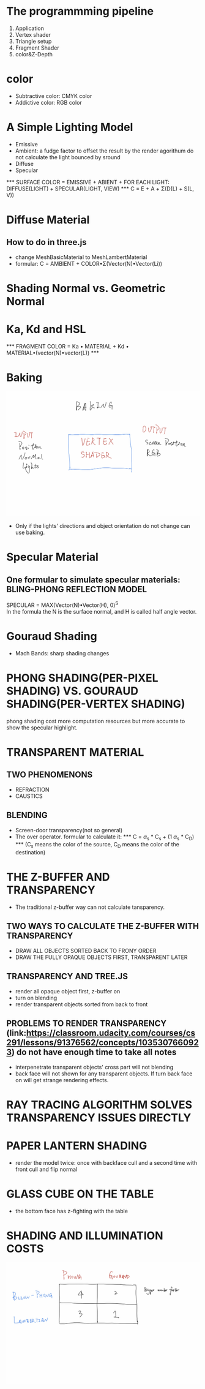# The programmming pipeline
1. Application
2. Vertex shader
3. Triangle setup
4. Fragment Shader   
5. color&Z-Depth

# color
- Subtractive color: CMYK color
- Addictive color: RGB color 

# A Simple Lighting Model
- Emissive 
- Ambient: a fudge factor to offset the result by the render agorithum do not calculate the light bounced by sround
- Diffuse
- Specular

*** SURFACE COLOR =  EMISSIVE + ABIENT + FOR EACH LIGHT: DIFFUSE(LIGHT) + SPECULAR(LIGHT, VIEW)  ***
C = E + A + Σ(D(L) + S(L, V))

# Diffuse Material
## How to do in three.js
- change MeshBasicMaterial to MeshLambertMaterial
- formular: C = AMBIENT + COLOR•Σ(Vector(N)•Vector(Li))

# Shading Normal vs. Geometric Normal

# Ka, Kd and HSL
*** FRAGMENT COLOR = Ka • MATERIAL + Kd • MATERIAL•(vector(N)•vector(L))  ***

# Baking
![baking process](./note-pictures/BAKING.jpg)
- Only if the lights' directions and object orientation do not change can use baking.

# Specular Material
## One formular to simulate specular materials: BLING-PHONG REFLECTION MODEL
SPECULAR = MAX(Vector(N)•Vector(H), 0)<sup>S</sup>  
In the formula the N is the surface normal, and H is called half angle vector.

# Gouraud Shading
- Mach Bands: sharp shading changes

# PHONG SHADING(PER-PIXEL SHADING) VS. GOURAUD SHADING(PER-VERTEX SHADING)
phong shading cost more computation resources but more accurate to show the specular highlight.

# TRANSPARENT MATERIAL
## TWO PHENOMENONS
- REFRACTION
- CAUSTICS
## BLENDING
- Screen-door transparency(not so general)
- The over operator. formular to calculate it: *** C = $\alpha$<sub>s</sub> * C<sub>s</sub> + (1 $\alpha$<sub>s</sub> * C<sub>D</sub>) ***  (C<sub>s</sub> means the color of the source, C<sub>D</sub> means the color of the destination)

# THE Z-BUFFER AND TRANSPARENCY
- The traditional z-buffer way can not calculate tansparency.
## TWO WAYS TO CALCULATE THE Z-BUFFER WITH TRANSPARENCY
- DRAW ALL OBJECTS SORTED BACK TO FRONY ORDER
- DRAW THE FULLY OPAQUE OBJECTS FIRST, TRANSPARENT LATER
##  TRANSPARENCY AND TREE.JS
- render all opaque object first, z-buffer on
- turn on blending
- render transparent objects sorted from back to front
## PROBLEMS TO RENDER TRANSPARENCY (link:https://classroom.udacity.com/courses/cs291/lessons/91376562/concepts/1035307660923) do not have enough time to take all notes
- interpenetrate transparent objects' cross part will not blending 
- back face will not shown for any transparent objects. If turn back face on will get strange rendering effects.

# RAY TRACING ALGORITHM SOLVES TRANSPARENCY ISSUES DIRECTLY

# PAPER LANTERN SHADING
- render the model twice: once with backface cull and a second time with front cull and flip normal

# GLASS CUBE ON THE TABLE
- the bottom face has z-fighting with the table

# SHADING AND ILLUMINATION COSTS
![speed](./note-pictures/speed-compare.jpg)
